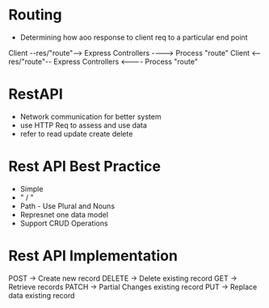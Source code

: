 # Routing

- Determining how aoo response to client req to a particular end point

Client --res/"route"--> Express Controllers ----> Process "route"
Client <--res/"route"-- Express Controllers <---- Process "route"

# RestAPI
- Network communication for better system
- use HTTP Req to assess and use data
- refer to read update create delete

# Rest API Best Practice
- Simple
- " / "
- Path - Use Plural and Nouns
- Represnet one data model
- Support CRUD Operations

# Rest API Implementation
POST -> Create new record
DELETE -> Delete existing record
GET -> Retrieve records
PATCH -> Partial Changes existing record
PUT -> Replace data existing record